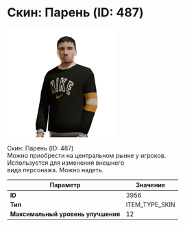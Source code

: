 # Скин: Парень (ID: 487)

![Item Image](../img/3956.webp?raw=true)

Скин: Парень (ID: 487)<br>Можно приобрести на центральном рынке у игроков.<br>Используется для изменения внешнего<br>вида персонажа. Можно надеть.


| Параметр | Значение |
|----------|----------|
| **ID** | 3956 |
| **Тип** | ITEM_TYPE_SKIN |
| **Максимальный уровень улучшения** | 12 |

